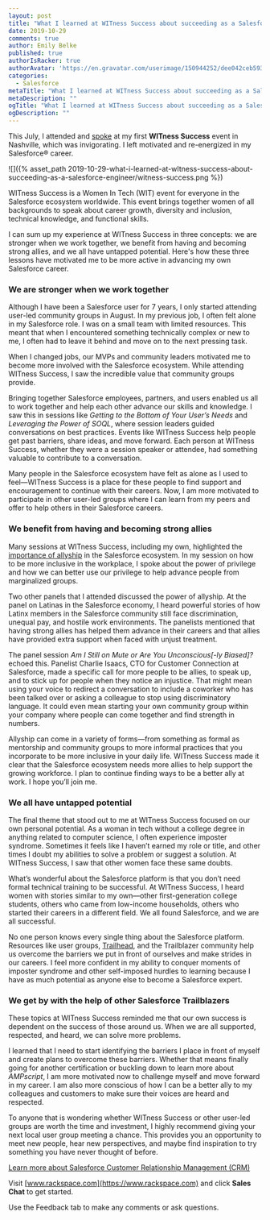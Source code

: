 ```yaml
---
layout: post
title: "What I learned at WITness Success about succeeding as a Salesforce engineer"
date: 2019-10-29
comments: true
author: Emily Belke
published: true
authorIsRacker: true
authorAvatar: 'https://en.gravatar.com/userimage/150944252/dee042ceb59361e378fa53fde9694600'
categories:
  - Salesforce
metaTitle: "What I learned at WITness Success about succeeding as a Salesforce engineer"
metaDescription: ""
ogTitle: "What I learned at WITness Success about succeeding as a Salesforce engineer"
ogDescription: ""
---
```

This July, I attended and [spoke](https://witnesssuccess.com/2019-session-speakers/)
at my first **WITness Success** event in Nashville, which was invigorating. I
left motivated and re-energized in my Salesforce&reg; career.

<!--more-->

![]({% asset_path 2019-10-29-what-i-learned-at-wItness-success-about-succeeding-as-a-salesforce-engineer/witness-success.png %})

WITness Success is a Women In Tech (WIT) event for everyone in the Salesforce
ecosystem worldwide. This event brings together women of all backgrounds to
speak about career growth, diversity and inclusion, technical knowledge, and
functional skills.

I can sum up my experience at WITness Success in three concepts: we are stronger
when we work together, we benefit from having and becoming strong allies, and
we all have untapped potential. Here's how these three lessons have motivated me
to be more active in advancing my own Salesforce career.

### We are stronger when we work together

Although I have been a Salesforce user for 7 years, I only started attending
user-led community groups in August. In my previous job, I often felt alone in
my Salesforce role. I was on a small team with limited resources. This meant that
when I encountered something technically complex or new to me, I often had to
leave it behind and move on to the next pressing task.

When I changed jobs, our MVPs and community leaders motivated me to become more
involved with the Salesforce ecosystem. While attending WITness Success, I saw
the incredible value that community groups provide.

Bringing together Salesforce employees, partners, and users enabled us all to
work together and help each other advance our skills and knowledge. I saw this
in sessions like *Getting to the Bottom of Your User’s Needs* and *Leveraging the Power of SOQL*,
where session leaders guided conversations on best practices. Events like WITness
Success help people get past barriers, share ideas, and move forward. Each person
at WITness Success, whether they were a session speaker or attendee, had something
valuable to contribute to a conversation.

Many people in the Salesforce ecosystem have felt as alone as I used to
feel&mdash;WITness Success is a place for these people to find support and
encouragement to continue with their careers. Now, I am more motivated to
participate in other user-led groups where I can learn from my peers and offer
to help others in their Salesforce careers.

### We benefit from having and becoming strong allies

Many sessions at WITness Success, including my own, highlighted the
[importance of allyship](https://www.youtube.com/watch?v=Kcotl7vRbYY&feature=youtu.be)
in the Salesforce ecosystem. In my session on how to be more inclusive in the
workplace, I spoke about the power of privilege and how we can better use our
privilege to help advance people from marginalized groups.

Two other panels that I attended discussed the power of allyship. At the panel
on Latinas in the Salesforce economy, I heard powerful stories of how Latinx
members in the Salesforce community still face discrimination, unequal pay, and
hostile work environments. The panelists mentioned that having strong allies has
helped them advance in their careers and that allies have provided extra support
when faced with unjust treatment.

The panel session *Am I Still on Mute or Are You Unconscious[-ly Biased]?* echoed
this. Panelist Charlie Isaacs, CTO for Customer Connection at Salesforce, made
a specific call for more people to be allies, to speak up, and to stick up for
people when they notice an injustice. That might mean using your voice to redirect
a conversation to include a coworker who has been talked over or asking a
colleague to stop using discriminatory language. It could even mean starting your
own community group within your company where people can come together and find
strength in numbers.

Allyship can come in a variety of forms&mdash;from something as formal as
mentorship and community groups to more informal practices that you incorporate
to be more inclusive in your daily life. WITness Success made it clear that the
Salesforce ecosystem needs more allies to help support the growing workforce. I
plan to continue finding ways to be a better ally at work. I hope you’ll join me.

### We all have untapped potential

The final theme that stood out to me at WITness Success focused on our own
personal potential. As a woman in tech without a college degree in anything
related to computer science, I often experience imposter syndrome. Sometimes it
feels like I haven’t earned my role or title, and other times I doubt my abilities
to solve a problem or suggest a solution. At WITness Success, I saw that other
women face these same doubts.

What’s wonderful about the Salesforce platform is that you don’t need formal
technical training to be successful. At WITness Success, I heard women with
stories similar to my own&mdash;other first-generation college students, others
who came from low-income households, others who started their careers in a
different field. We all found Salesforce, and we are all successful.

No one person knows every single thing about the Salesforce platform. Resources
like user groups, [Trailhead](https://trailhead.salesforce.com/en/home), and the
Trailblazer community help us overcome the barriers we put in front of ourselves
and make strides in our careers. I feel more confident in my ability to conquer
moments of imposter syndrome and other self-imposed hurdles to learning because
I have as much potential as anyone else to become a Salesforce expert.

### We get by with the help of other Salesforce Trailblazers

These topics at WITness Success reminded me that our own success is dependent
on the success of those around us. When we are all supported, respected, and
heard, we can solve more problems.

I learned that I need to start identifying the barriers I place in front of
myself and create plans to overcome these barriers. Whether that means finally
going for another certification or buckling down to learn more about *AMPscript*,
I am more motivated now to challenge myself and move forward in my career. I am
also more conscious of how I can be a better ally to my colleagues and customers
to make sure their voices are heard and respected.

To anyone that is wondering whether WITness Success or other user-led groups are
worth the time and investment, I highly recommend giving your next local user
group meeting a chance. This provides you an opportunity to meet new people,
hear new perspectives, and maybe find inspiration to try something you have never
thought of before.

<a class="cta purple" id="cta" href="https://www.rackspace.com/salesforce">Learn more about Salesforce Customer Relationship Management (CRM)</a>

Visit [www.rackspace.com](https://www.rackspace.com) and click **Sales Chat**
to get started.

Use the Feedback tab to make any comments or ask questions.